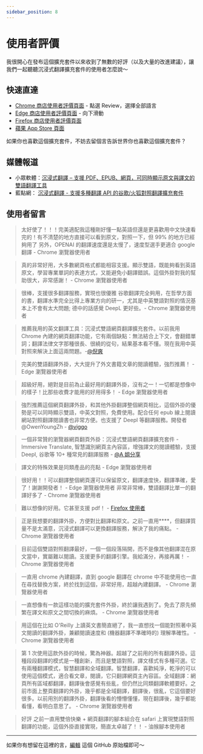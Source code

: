 ```yaml
---
sidebar_position: 8
---
```


# 使用者評價

我很開心在發布這個擴充套件以來收到了無數的好評（以及大量的改進建議），讓我們一起聽聽沉浸式翻譯擴充套件的使用者怎麼說～

## 快速直達

- [Chrome 商店使用者評價頁面](https://chrome.google.com/webstore/detail/immersive-translate/bpoadfkcbjbfhfodiogcnhhhpibjhbnh) - 點選 Review，選擇全部語言
- [Edge 商店使用者評價頁面](https://microsoftedge.microsoft.com/addons/detail/%E6%B2%89%E6%B5%B8%E5%BC%8F%E7%BF%BB%E8%AD%AF/amkbmndfnliijdhojkpoglbnaaahippg) - 向下滑動
- [Firefox 商店使用者評價頁面](https://addons.mozilla.org/en-US/firefox/addon/immersive-translate/reviews/)
- [蘋果 App Store 頁面](https://apps.apple.com/tw/app/%E6%B2%89%E6%B5%B8%E5%BC%8F%E7%BF%BB%E8%AD%AF/id6447957425)

如果你也喜歡這個擴充套件，不妨去留個言告訴世界你也喜歡這個擴充套件？

## 媒體報道

- 小眾軟體：[沉浸式翻譯 – 支援 PDF、EPUB、網頁，可同時顯示原文與譯文的雙語翻譯工具](https://www.appinn.com/immersive-translate/)
- 藍點網： [沉浸式翻譯 - 支援多種翻譯 API 的谷歌/火狐對照翻譯擴充套件](https://www.landiannews.com/download/97161.html?utm_sources=ourl.co&utm_medium=social&utm_campaign=none)

## 使用者留言

> 太好使了！！！完美適配我這種剛好懂一點英語但還是更喜歡用中文快速看完的！有不清楚的地方直接可以看到原文，對照一下，但 99% 的地方已經夠用了 另外，OPENAI 的翻譯速度還是太慢了，速度型選手更適合 google 翻譯 - Chrome 瀏覽器使用者

> 真的非常好用，大多數網頁格式都能相容支援。顯示雙語，既能夠看到英語原文，學習專業單詞的表達方式，又能避免小翻譯錯誤。這個外掛對我的幫助很大，非常感謝！ - Chrome 瀏覽器使用者

> 很棒，支援很多翻譯服務，實現也很優雅 谷歌翻譯完全夠用，在哲學方面的書，翻譯水準完全比得上專業方向的研一，尤其是中英雙語對照的情況基本上不會有太大問題; 德中的話感覺 DeepL 更好些。- Chrome 瀏覽器使用者

> 推薦我用的英文翻譯工具：沉浸式雙語網頁翻譯擴充套件。以前我用 Chrome 內建的網頁翻譯功能，它有兩個缺點：無法結合上下文，會翻錯單詞；翻譯法律文字那種很長、很繞的從句，結果基本看不懂。現在我用中英對照來解決上面這兩問題。-[@倪爽](https://twitter.com/nishuang/status/1623576540389822465)

> 完美的雙語翻譯外掛，大大提升了外文書籍文章的閱讀體驗，強烈推薦！ - Edge 瀏覽器使用者

> 超級好用，絕對是目前為止最好用的翻譯外掛，沒有之一！一切都是想像中的樣子！比那些收費才能用的好用得多！ - Edge 瀏覽器使用者

> 強烈推薦這個網頁翻譯外掛，和其他外掛翻譯整個網頁相比，這個外掛的優勢是可以同時顯示雙語，中英文對照，免費使用。配合任何 epub 線上閱讀網站對照翻譯閱讀書也非常方便。也支援了 Deepl 等翻譯服務。開發者 @OwenYoungZh - [@viggo](https://twitter.com/decohack/status/1622175776274792449)

> 一個非常贊的瀏覽器網頁翻頁外掛：沉浸式雙語網頁翻譯擴充套件 -Immersive Translate, 智慧識別網頁主內容區，增強譯文的閱讀體驗，支援 Deepl, 谷歌等 10+ 種常見的翻譯服務 - [@A 姐分享](https://twitter.com/abskoop/status/1619619066511241216)

> 譯文的特殊效果是同類產品的亮點 - Edge 瀏覽器使用者

> 很好用！！可以翻譯整個網頁還可以保留原文，翻譯速度快，翻譯準確，愛了！謝謝開發者！ - Edge 瀏覽器使用者
> 非常非常棒，雙語翻譯比單一的翻譯好多了 - Chrome 瀏覽器使用者

> 難以想像的好用。它甚至支援 pdf！ - [Firefox 使用者](https://addons.mozilla.org/en-US/firefox/addon/immersive-translate/reviews/1923696/)

> 正是我想要的翻譯外掛，方便對比翻譯和原文。之前一直用\*\*\*\*，但翻譯質量不是太滿意，沉浸式翻譯可以更換翻譯服務，解決了我的痛點。 - Chrome 瀏覽器使用者

> 目前這個雙語對照翻譯最好，一個一個段落隔開，而不是像其他翻譯混在原文當中，實屬難以閱讀。支援更多的翻譯引擎。我給滿分，再接再厲！ - Chrome 瀏覽器使用者

> 一直用 chrome 內建翻譯，直到 google 翻譯在 chrome 中不能使用也一直在尋找替換方案，終於找到這個，非常好用，超越內建翻譯。 - Chrome 瀏覽器使用者

> 一直想像有一款這樣功能的擴充套件外掛，終於讓我遇到了。免去了原先頻繁在譯文和原文之間切換的麻煩。 - Chrome 瀏覽器使用者

> 用這個在比如 O'Reilly 上讀英文書簡直絕了，我一直想找一個能對照著中英文閱讀的翻譯外掛，兼顧閱讀速度和 (機器翻譯不準確時的) 理解準確性。 - Chrome 瀏覽器使用者

> 第 1 次使用這款外掛的時候，驚為神器。超越了之前用的所有翻譯外掛。這種段段翻譯的模式是一種創新，而且是雙語對照，譯文樣式有多種可選。它有兩種翻譯模式，智慧翻譯和全域翻譯。智慧翻譯，喜歡純淨，乾淨的可以使用這個模式，適合看文章，閱讀，它只翻譯網頁主內容區。全域翻譯：網頁所有區域都翻譯，翻譯後會感覺有些亂，但仍然比同類翻譯軟體要好。之前市面上整頁翻譯的外掛，幾乎都是全域翻譯，翻譯後，很亂，它這個要好很多。以前用別的翻譯外掛，翻譯後看的懵懵懂懂，現在翻譯後，幾乎都能看懂，看明白意思了。 - Chrome 瀏覽器使用者

> 好評 之前一直用雙倍快樂 + 網頁翻譯的腳本組合在 safari 上實現雙語對照翻譯的功能，這個外掛直接實現，簡直太卓越了！！ - 油猴腳本使用者

---

如果你有想留在這裡的言，[編輯](https://github.com/immersive-translate/immersive-translate/edit/main/docs/review.md) 這個 GitHub 原始檔即可～
